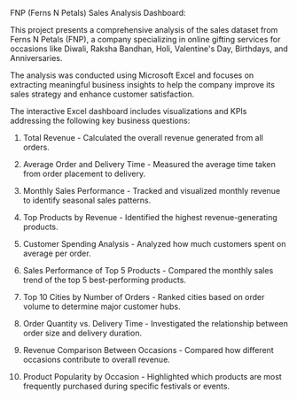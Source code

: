  FNP (Ferns N Petals) Sales Analysis Dashboard:

This project presents a comprehensive analysis of the sales dataset from Ferns N Petals (FNP), a company specializing in online gifting services for occasions like Diwali, Raksha Bandhan, Holi, Valentine's Day, Birthdays, and Anniversaries.

The analysis was conducted using Microsoft Excel and focuses on extracting meaningful business insights to help the company improve its sales strategy and enhance customer satisfaction.

The interactive Excel dashboard includes visualizations and KPIs addressing the following key business questions:

1. Total Revenue - Calculated the overall revenue generated from all orders.

2. Average Order and Delivery Time - Measured the average time taken from order placement to delivery.

3. Monthly Sales Performance - Tracked and visualized monthly revenue to identify seasonal sales patterns.

4. Top Products by Revenue - Identified the highest revenue-generating products.

5. Customer Spending Analysis - Analyzed how much customers spent on average per order.

6. Sales Performance of Top 5 Products - Compared the monthly sales trend of the top 5 best-performing products.

7. Top 10 Cities by Number of Orders - Ranked cities based on order volume to determine major customer hubs.

8. Order Quantity vs. Delivery Time - Investigated the relationship between order size and delivery duration.

9. Revenue Comparison Between Occasions - Compared how different occasions contribute to overall revenue.

10. Product Popularity by Occasion - Highlighted which products are most frequently purchased during specific festivals or events.

